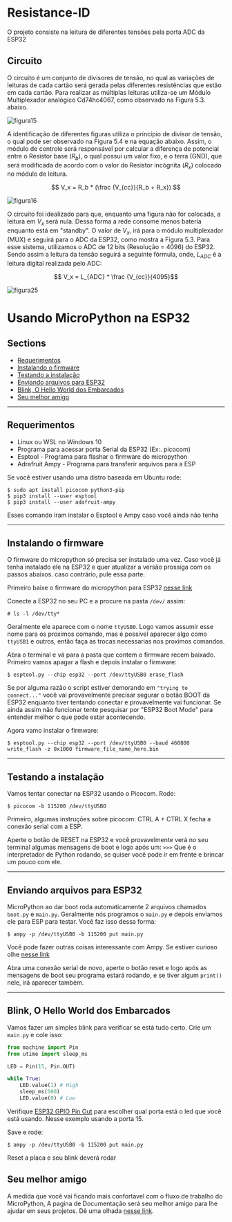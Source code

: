 # Resistance-ID
O projeto consiste na leitura de diferentes tensões pela porta ADC da ESP32

## Circuito
O circuito é um conjunto de divisores de tensão, no qual as variações de leituras de cada cartão será gerada pelas diferentes resistências que estão em cada cartão. Para realizar as múltiplas leituras utiliza-se um Módulo Multiplexador analógico Cd74hc4067, como observado na Figura 5.3. abaixo.

![figura15](https://user-images.githubusercontent.com/8952291/213711217-fe114e9e-1315-498e-82c9-c3c7708acc5c.png)

A identificação de diferentes figuras utiliza o princípio de divisor de tensão, o qual pode ser observado na Figura 5.4 e na equação abaixo. Assim, o módulo de controle será responsável por calcular a diferença de potencial entre o Resistor base ($R_b$), o qual possui um valor fixo, e o terra (GND), que será modificada de acordo com o valor do Resistor incógnita ($R_x$) colocado no módulo de leitura.

$$
  V_x = R_b * (\frac {V_{cc}}{R_b + R_x})
$$

![figura16](https://user-images.githubusercontent.com/8952291/213711119-c8ae16eb-e320-4de4-ac24-229fc28b336e.png)

O circuito foi idealizado para que, enquanto uma figura não for colocada, a leitura em $V_x$ será nula. Dessa forma a rede consome menos bateria enquanto está em "standby". O valor de $V_x$, irá para o módulo multiplexador (MUX) e seguirá para o ADC da ESP32, como mostra a Figura 5.3. Para esse sistema, utilizamos o ADC de 12 bits (Resolução = 4096) do ESP32. Sendo assim a leitura da tensão seguirá a seguinte fórmula, onde, $L_{ADC}$ é a leitura digital realizada pelo ADC:

$$   V_x = L_{ADC} * \frac {V_{cc}}{4095}$$

![figura25](https://user-images.githubusercontent.com/8952291/213712437-55442e8e-30f3-429b-bd42-e58d549e3b57.jpg)

# Usando MicroPython na ESP32

## Sections
- [Requerimentos](#requerimentos)
- [Instalando o firmware](#instalando-o-firmware)
- [Testando a instalação](#testando-a-instalação)
- [Enviando arquivos para ESP32](#enviando-arquivos-para-esp32)
- [Blink, O Hello World dos Embarcados](#blink,-o-hello-world-dos-embarcados)
- [Seu melhor amigo](#seu-melhor-amigo)

---

## Requerimentos

- Linux ou WSL no Windows 10
- Programa para acessar porta Serial da ESP32 (Ex:. picocom)
- Esptool - Programa para flashar o firmware do micropython
- Adrafruit Ampy - Programa para transferir arquivos para a ESP

Se você estiver usando uma distro baseada em Ubuntu rode:

    $ sudo apt install picocom python3-pip
    $ pip3 install --user esptool
    $ pip3 install --user adafruit-ampy

Esses comando iram instalar o Esptool e Ampy caso você ainda não tenha

---

## Instalando o firmware

O firmware do micropython só precisa ser instalado uma vez. Caso vocẽ já tenha instalado ele na ESP32 e quer atualizar a versão prossiga com os passos abaixos. caso contrário, pule essa parte.

Primeiro baixe o firmware do micropython para ESP32 [nesse link](https://micropython.org/download/esp32/)

Conecte a ESP32 no seu PC e a procure na pasta  `/dev/` assim:

    # ls -l /dev/tty*

Geralmente ele aparece com o nome `ttyUSB0`. Logo vamos assumir esse nome para os proximos comando, mas é possivel aparecer algo como `ttyUSB1` e outros, então faça as trocas necessarias nos proximos comandos.

Abra o terminal e vá para a pasta que contem o firmware recem baixado. Primeiro vamos apagar a flash e depois instalar o firmware:

    $ esptool.py --chip esp32 --port /dev/ttyUSB0 erase_flash

Se por alguma razão o script estiver demorando em `"trying to connect..."` você vai provavelmente precisar segurar o botão BOOT da ESP32 enquanto tiver tentando conectar e provavelmente vai funcionar. Se ainda assim não funcionar tente pesquisar por "ESP32 Boot Mode" para entender melhor o que pode estar acontecendo.

Agora vamo instalar o firmware:

    $ esptool.py --chip esp32 --port /dev/ttyUSB0 --baud 460800 write_flash -z 0x1000 firmware_file_name_here.bin

---

## Testando a instalação

Vamos tentar conectar na ESP32 usando o Picocom. Rode:

    $ picocom -b 115200 /dev/ttyUSBO

Primeiro, algumas instruções sobre picocom: CTRL A + CTRL X fecha a conexão serial com a ESP.

Aperte o botão de RESET na ESP32 e você provavelmente verá no seu terminal algumas mensagens de boot e logo após um: `>>>` Que é o interpretador de Python rodando, se quiser você pode ir em frente e brincar um pouco com ele.

---

## Enviando arquivos para ESP32

MicroPython ao dar boot roda automaticamente  2 arquivos chamados `boot.py` e `main.py`. Geralmente nós programos o `main.py` e depois enviamos ele para ESP para testar. Você faz isso dessa forma:

    $ ampy -p /dev/ttyUSB0 -b 115200 put main.py

Você pode fazer outras coisas interessante com Ampy. Se estiver curioso olhe [nesse link](https://github.com/scientifichackers/ampy)

Abra uma conexão serial de novo, aperte o botão reset e logo após as mensagens de boot seu programa estará rodando, e se tiver algum `print()` nele, irá aparecer também.

---

## Blink, O Hello World dos Embarcados

Vamos fazer um simples blink para verificar se está tudo certo. Crie um `main.py` e cole isso:

```python
from machine import Pin
from utime import sleep_ms

LED = Pin(15, Pin.OUT)

while True:
    LED.value(1) # High
    sleep_ms(500)
    LED.value(0) # Low
```

Verifique [ESP32 GPIO Pin Out](https://circuits4you.com/wp-content/uploads/2018/12/ESP32-Pinout.jpg) para escolher qual porta está o led que você está usando. Nesse exemplo usando a porta 15.

Save e rode:

    $ ampy -p /dev/ttyUSB0 -b 115200 put main.py

Reset a placa e seu blink deverá rodar

## Seu melhor amigo

A medida que você vai ficando mais confortavel com o fluxo de trabalho do MicroPython, A pagina de Documentação será seu melhor amigo para lhe ajudar em seus projetos. Dê uma olhada [nesse link](http://docs.micropython.org/en/latest/).
